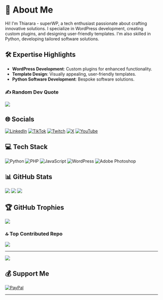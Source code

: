 # 💫 About Me
Hi! I'm Thiarara - superWP, a tech enthusiast passionate about crafting innovative solutions. I specialize in WordPress development, creating custom plugins, and designing user-friendly templates. I'm also skilled in Python, developing tailored software solutions.

## 🛠️ Expertise Highlights
- **WordPress Development**: Custom plugins for enhanced functionality.
- **Template Design**: Visually appealing, user-friendly templates.
- **Python Software Development**: Bespoke software solutions.

### ✍️ Random Dev Quote
![](https://quotes-github-readme.vercel.app/api?type=horizontal&theme=radical)

## 🌐 Socials
[![LinkedIn](https://img.shields.io/badge/LinkedIn-%230077B5.svg?logo=linkedin&logoColor=white)](https://linkedin.com/in/thiararapeter)
[![TikTok](https://img.shields.io/badge/TikTok-%23000000.svg?logo=TikTok&logoColor=white)](https://tiktok.com/@thiarara)
[![Twitch](https://img.shields.io/badge/Twitch-%239146FF.svg?logo=Twitch&logoColor=white)](https://twitch.tv/thiararapeter)
[![X](https://img.shields.io/badge/X-black.svg?logo=X&logoColor=white)](https://x.com/thiararapeter)
[![YouTube](https://img.shields.io/badge/YouTube-%23FF0000.svg?logo=YouTube&logoColor=white)](https://youtube.com/@UCG8B01F08eRJE8STS3XkINg)

## 💻 Tech Stack
![Python](https://img.shields.io/badge/python-3670A0?style=for-the-badge&logo=python&logoColor=ffdd54)
![PHP](https://img.shields.io/badge/php-%23777BB4.svg?style=for-the-badge&logo=php&logoColor=white)
![JavaScript](https://img.shields.io/badge/javascript-%23323330.svg?style=for-the-badge&logo=javascript&logoColor=%23F7DF1E)
![WordPress](https://img.shields.io/badge/WordPress-%23117AC9.svg?style=for-the-badge&logo=WordPress&logoColor=white)
![Adobe Photoshop](https://img.shields.io/badge/adobe%20photoshop-%2331A8FF.svg?style=for-the-badge&logo=adobe%20photoshop&logoColor=white)

## 📊 GitHub Stats
![](https://github-readme-stats.vercel.app/api?username=Thiararapeter&theme=radical&hide_border=false&include_all_commits=true&count_private=true)
![](https://github-readme-streak-stats.herokuapp.com/?user=Thiararapeter&theme=radical&hide_border=false)
![](https://github-readme-stats.vercel.app/api/top-langs/?username=Thiararapeter&theme=radical&hide_border=false&include_all_commits=true&count_private=true&layout=compact)

## 🏆 GitHub Trophies
![](https://github-profile-trophy.vercel.app/?username=Thiararapeter&theme=radical&no-frame=false&no-bg=true&margin-w=4)

### 🔝 Top Contributed Repo
![](https://github-contributor-stats.vercel.app/api?username=Thiararapeter&limit=5&theme=dark&combine_all_yearly_contributions=true)

---

[![](https://visitcount.itsvg.in/api?id=Thiararapeter&icon=0&color=0)](https://visitcount.itsvg.in)

## 💰 Support Me
[![PayPal](https://img.shields.io/badge/PayPal-00457C?style=for-the-badge&logo=paypal&logoColor=white)](https://paypal.me/thiararapeter)

---
